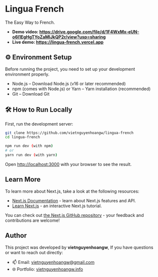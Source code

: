 # Lingua French

The Easy Way to French.
- **Demo video: https://drive.google.com/file/d/1F4WxMx-eUN-o6I1EgHgTYoZaMlJkQP2r/view?usp=sharing**
- **Live demo: https://lingua-french.vercel.app**

## ⚙️ Environment Setup
Before running the project, you need to set up your development environment properly.
- Node.js – Download Node.js (v16 or later recommended)
- npm (comes with Node.js) or Yarn – Yarn installation (recommended)
- Git – Download Git


## 🛠️ How to Run Locally

First, run the development server:

```bash
git clone https://github.com/vietnguyenhoangw/lingua-french
cd lingua-french

npm run dev (with npm)
# or
yarn run dev (with yarn)
```

Open [http://localhost:3000](http://localhost:3000) with your browser to see the result.

## Learn More

To learn more about Next.js, take a look at the following resources:

- [Next.js Documentation](https://nextjs.org/docs) - learn about Next.js features and API.
- [Learn Next.js](https://nextjs.org/learn-pages-router) - an interactive Next.js tutorial.

You can check out [the Next.js GitHub repository](https://github.com/vercel/next.js) - your feedback and contributions are welcome!

## Author
This project was developed by **vietnguyenhoangw**, If you have questions or want to reach out directly:
- 📫 Email: vietnguyenhoangw@gmail.com
- 🌐 Portfolio: <a href="https://vietnguyenhoangw.info">vietnguyenhoangw.info<a>